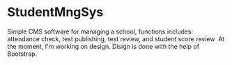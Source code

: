 # StudentMngSys

Simple CMS software for managing a school, functions includes: attendance check, test publishing, test review, and student score review 
At the moment, I'm working on design.
Disign is done with the help of Bootstrap.
